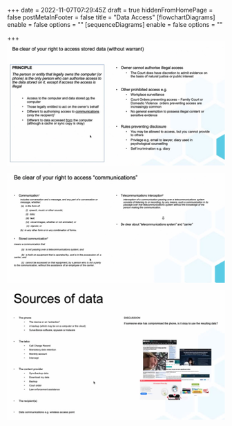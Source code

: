 +++
date = 2022-11-07T07:29:45Z
draft = true
hiddenFromHomePage = false
postMetaInFooter = false
title = "Data Access"
[flowchartDiagrams]
enable = false
options = ""
[sequenceDiagrams]
enable = false
options = ""

+++
![](/uploads/snipaste_2022-11-07_18-29-58.jpg)

![](/uploads/snipaste_2022-11-07_18-35-10.jpg)

![](/uploads/snipaste_2022-11-07_18-36-47.jpg)